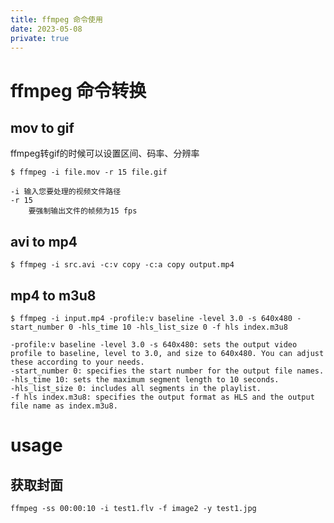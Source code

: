 ```yaml
---
title: ffmpeg 命令使用
date: 2023-05-08
private: true
---
```

# ffmpeg 命令转换
## mov to gif
ffmpeg转gif的时候可以设置区间、码率、分辨率

    $ ffmpeg -i file.mov -r 15 file.gif

    -i 输入您要处理的视频文件路径
    -r 15 
        要强制输出文件的帧频为15 fps

## avi to mp4

    $ ffmpeg -i src.avi -c:v copy -c:a copy output.mp4
## mp4 to m3u8
    $ ffmpeg -i input.mp4 -profile:v baseline -level 3.0 -s 640x480 -start_number 0 -hls_time 10 -hls_list_size 0 -f hls index.m3u8

    -profile:v baseline -level 3.0 -s 640x480: sets the output video profile to baseline, level to 3.0, and size to 640x480. You can adjust these according to your needs.
    -start_number 0: specifies the start number for the output file names.
    -hls_time 10: sets the maximum segment length to 10 seconds.
    -hls_list_size 0: includes all segments in the playlist.
    -f hls index.m3u8: specifies the output format as HLS and the output file name as index.m3u8.

# usage
## 获取封面

    ffmpeg -ss 00:00:10 -i test1.flv -f image2 -y test1.jpg